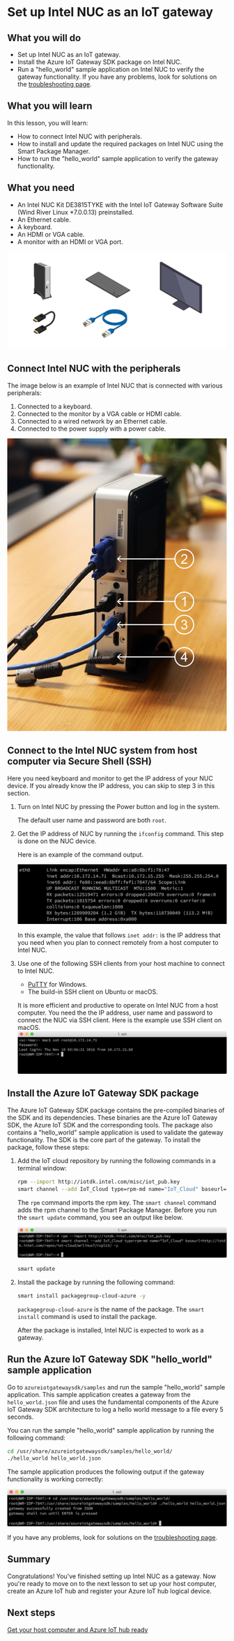 <properties
    pageTitle="Set up Intel NUC as Azure IoT gateway | Azure"
    description="Set up Intel NUC to work as an IoT gateway between a sensor and Azure IoT Hub to collect sensor information and send it to IoT Hub."
    services="iot-hub"
    documentationcenter=""
    author="shizn"
    manager="yjianfeng"
    tags=""
    keywords="iot gateway, intel nuc, nuc computer, DE3815TYKE" />
<tags
    ms.assetid="f41d6b2e-9b00-40df-90eb-17d824bea883"
    ms.service="iot-hub"
    ms.devlang="c"
    ms.topic="article"
    ms.tgt_pltfrm="na"
    ms.workload="na"
    ms.date="10/28/2016"
    wacn.date=""
    ms.author="xshi" />

# Set up Intel NUC as an IoT gateway

## What you will do

- Set up Intel NUC as an IoT gateway.
- Install the Azure IoT Gateway SDK package on Intel NUC.
- Run a "hello_world" sample application on Intel NUC to verify the gateway functionality.
If you have any problems, look for solutions on the [troubleshooting page](/documentation/articles/iot-hub-gateway-kit-c-sim-troubleshooting/).

## What you will learn

In this lesson, you will learn:

- How to connect Intel NUC with peripherals.
- How to install and update the required packages on Intel NUC using the Smart Package Manager.
- How to run the "hello_world" sample application to verify the gateway functionality.

## What you need

- An Intel NUC Kit DE3815TYKE with the Intel IoT Gateway Software Suite (Wind River Linux *7.0.0.13) preinstalled.
- An Ethernet cable.
- A keyboard.
- An HDMI or VGA cable.
- A monitor with an HDMI or VGA port.

![Gateway Kit](./media/iot-hub-gateway-kit-lessons/lesson1/kit_without_sensortag.png)

## Connect Intel NUC with the peripherals

The image below is an example of Intel NUC that is connected with various peripherals:

1. Connected to a keyboard.
2. Connected to the monitor by a VGA cable or HDMI cable.
3. Connected to a wired network by an Ethernet cable.
4. Connected to the power supply with a power cable.

![Intel NUC connected to peripherals](./media/iot-hub-gateway-kit-lessons/lesson1/nuc.png)

## Connect to the Intel NUC system from host computer via Secure Shell (SSH)

Here you need keyboard and monitor to get the IP address of your NUC device. If you already know the IP address, you can skip to step 3 in this section.

1. Turn on Intel NUC by pressing the Power button and log in the system.

   The default user name and password are both `root`.

2. Get the IP address of NUC by running the `ifconfig` command. This step is done on the NUC device.

   Here is an example of the command output.

   ![ifconfig output showing NUC IP](./media/iot-hub-gateway-kit-lessons/lesson1/ifconfig.png)

   In this example, the value that follows `inet addr:` is the IP address that you need when you plan to connect remotely from a host computer to Intel NUC.

3. Use one of the following SSH clients from your host machine to connect to Intel NUC.

   - [PuTTY](http://www.putty.org/) for Windows.
   - The build-in SSH client on Ubuntu or macOS.

   It is more efficient and productive to operate on Intel NUC from a host computer. You need the the IP address, user name and password to connect the NUC via SSH client. Here is the example use SSH client on macOS.
   ![SSH client running on macOS](./media/iot-hub-gateway-kit-lessons/lesson1/ssh.png)

## Install the Azure IoT Gateway SDK package

The Azure IoT Gateway SDK package contains the pre-compiled binaries of the SDK and its dependencies. These binaries are the Azure IoT Gateway SDK, the Azure IoT SDK and the corresponding tools. The package also contains a "hello_world" sample application is used to validate the gateway functionality. The SDK is the core part of the gateway. To install the package, follow these steps:

1. Add the IoT cloud repository by running the following commands in a terminal window:

   ```bash
   rpm --import http://iotdk.intel.com/misc/iot_pub.key
   smart channel --add IoT_Cloud type=rpm-md name="IoT_Cloud" baseurl=http://iotdk.intel.com/repos/iot-cloud/wrlinux7/rcpl13/ -y
   ```

   The `rpm` command imports the rpm key. The `smart channel` command adds the rpm channel to the Smart Package Manager. Before you run the `smart update` command, you see an output like below.

   ![rpm and smart channel commands output](./media/iot-hub-gateway-kit-lessons/lesson1/rpm_smart_channel.png)

   ```bash
   smart update
   ```

2. Install the package by running the following command:

   ```bash
   smart install packagegroup-cloud-azure -y
   ```

   `packagegroup-cloud-azure` is the name of the package. The `smart install` command is used to install the package.

   After the package is installed, Intel NUC is expected to work as a gateway.

## Run the Azure IoT Gateway SDK "hello_world" sample application

Go to `azureiotgatewaysdk/samples` and run the sample "hello_world" sample application. This sample application creates a gateway from the `hello_world.json` file and uses the fundamental components of the Azure IoT Gateway SDK architecture to log a hello world message to a file every 5 seconds.

You can run the sample "hello_world" sample application by running the following command:

```bash
cd /usr/share/azureiotgatewaysdk/samples/hello_world/
./hello_world hello_world.json
```

The sample application produces the following output if the gateway functionality is working correctly:

![application output](./media/iot-hub-gateway-kit-lessons/lesson1/hello_world.png)

If you have any problems, look for solutions on the [troubleshooting page](/documentation/articles/iot-hub-gateway-kit-c-troubleshooting/).

## Summary

Congratulations! You've finished setting up Intel NUC as a gateway. Now you're ready to move on to the next lesson to set up your host computer, create an Azure IoT hub and register your Azure IoT hub logical device.

## Next steps
[Get your host computer and Azure IoT hub ready](/documentation/articles/iot-hub-gateway-kit-c-sim-lesson2-get-the-tools-win32/)
